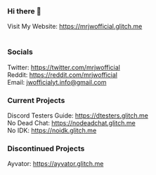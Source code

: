 ### Hi there 👋

Visit My Website: https://mrjwofficial.glitch.me 
<br /><br />

### Socials 
Twitter: https://twitter.com/mrjwofficial <br />
Reddit: https://reddit.com/mrjwofficial <br />
Email: jwofficialyt.info@gmail.com

### Current Projects
Discord Testers Guide: https://dtesters.glitch.me <br />
No Dead Chat: https://nodeadchat.glitch.me <br />
No IDK: https://noidk.glitch.me

### Discontinued Projects
Ayvator: https://ayvator.glitch.me
